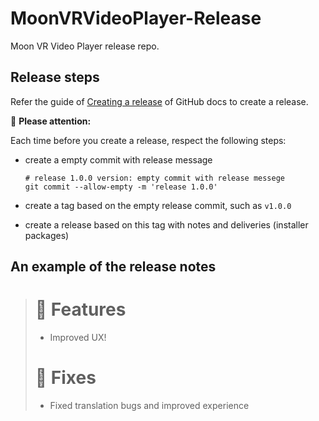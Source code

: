# MoonVRVideoPlayer-Release
Moon VR Video Player release repo.

## Release steps 

Refer the guide of [Creating a release](https://docs.github.com/en/repositories/releasing-projects-on-github/managing-releases-in-a-repository#creating-a-release) of GitHub docs to create a release.

:rotating_light: **Please attention:**

Each time before you create a release, respect the following steps:
- create a empty commit with release message 

  ```
  # release 1.0.0 version: empty commit with release messege
  git commit --allow-empty -m 'release 1.0.0' 
  ```
- create a tag based on the empty release commit, such as `v1.0.0`

- create a release based on this tag with notes and deliveries (installer packages)


## An example of the release notes

> # 🚀 Features
> - Improved UX!
>
> # 🐛 Fixes
> - Fixed translation bugs and improved experience

